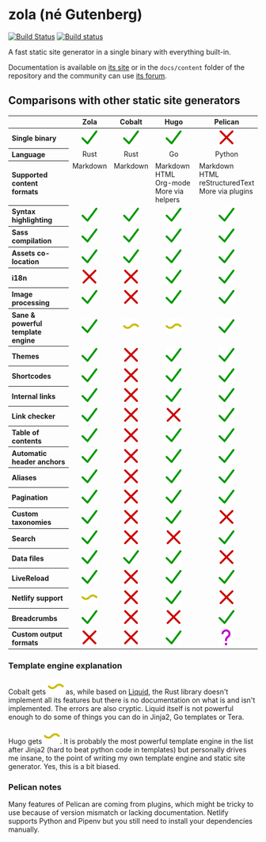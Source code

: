 # zola (né Gutenberg)
[![Build Status](https://travis-ci.com/getzola/zola.svg?branch=master)](https://travis-ci.com/getzola/zola)
[![Build status](https://ci.appveyor.com/api/projects/status/i0ufvx2sdm2cmawo/branch/master?svg=true)](https://ci.appveyor.com/project/Keats/zola/branch/master)

A fast static site generator in a single binary with everything built-in.

Documentation is available on [its site](https://www.getzola.org/documentation/getting-started/installation/) or
in the `docs/content` folder of the repository and the community can use [its forum](https://zola.discourse.group).

## Comparisons with other static site generators

<table>
	<thead>
		<tr>
			<th align="center"></th>
			<th align="center">Zola</th>
			<th align="center">Cobalt</th>
			<th align="center">Hugo</th>
			<th align="center">Pelican</th>
		</tr>
	</thead>
	<tbody>
		<tr>
			<th align="left">Single binary</th>
			<td align="center"><img src="./docs/static/assets/yes.svg" alt="Yes" title="Yes"></td>
			<td align="center"><img src="./docs/static/assets/yes.svg" alt="Yes" title="Yes"></td>
			<td align="center"><img src="./docs/static/assets/yes.svg" alt="Yes" title="Yes"></td>
			<td align="center"><img src="./docs/static/assets/no.svg" alt="No" title="No"></td>
		</tr>
		<tr>
			<th align="left">Language</th>
			<td align="center">Rust</td>
			<td align="center">Rust</td>
			<td align="center">Go</td>
			<td align="center">Python</td>
		</tr>
		<tr>
			<th align="left">Supported content formats</th>
			<td align="left" valign="top">Markdown</td>
			<td align="left" valign="top">Markdown</td>
			<td align="left" valign="top">Markdown<br>HTML<br>Org-mode<br>More via helpers</td>
			<td align="left" valign="top">Markdown<br>HTML<br>reStructuredText<br>More via plugins</td>
		</tr>
		<tr>
			<th align="left">Syntax highlighting</th>
			<td align="center"><img src="./docs/static/assets/yes.svg" alt="Yes" title="Yes"></td>
			<td align="center"><img src="./docs/static/assets/yes.svg" alt="Yes" title="Yes"></td>
			<td align="center"><img src="./docs/static/assets/yes.svg" alt="Yes" title="Yes"></td>
			<td align="center"><img src="./docs/static/assets/yes.svg" alt="Yes" title="Yes"></td>
		</tr>
		<tr>
			<th align="left">Sass compilation</th>
			<td align="center"><img src="./docs/static/assets/yes.svg" alt="Yes" title="Yes"></td>
			<td align="center"><img src="./docs/static/assets/yes.svg" alt="Yes" title="Yes"></td>
			<td align="center"><img src="./docs/static/assets/yes.svg" alt="Yes" title="Yes"></td>
			<td align="center"><img src="./docs/static/assets/yes.svg" alt="Yes" title="Yes"></td>
		</tr>
		<tr>
			<th align="left">Assets co-location</th>
			<td align="center"><img src="./docs/static/assets/yes.svg" alt="Yes" title="Yes"></td>
			<td align="center"><img src="./docs/static/assets/yes.svg" alt="Yes" title="Yes"></td>
			<td align="center"><img src="./docs/static/assets/yes.svg" alt="Yes" title="Yes"></td>
			<td align="center"><img src="./docs/static/assets/yes.svg" alt="Yes" title="Yes"></td>
		</tr>
		<tr>
			<th align="left">i18n</th>
			<td align="center"><img src="./docs/static/assets/no.svg" alt="No" title="No"></td>
			<td align="center"><img src="./docs/static/assets/no.svg" alt="No" title="No"></td>
			<td align="center"><img src="./docs/static/assets/yes.svg" alt="Yes" title="Yes"></td>
			<td align="center"><img src="./docs/static/assets/yes.svg" alt="Yes" title="Yes"></td>
		</tr>
		<tr>
			<th align="left">Image processing</th>
			<td align="center"><img src="./docs/static/assets/yes.svg" alt="Yes" title="Yes"></td>
			<td align="center"><img src="./docs/static/assets/no.svg" alt="No" title="No"></td>
			<td align="center"><img src="./docs/static/assets/yes.svg" alt="Yes" title="Yes"></td>
			<td align="center"><img src="./docs/static/assets/yes.svg" alt="Yes" title="Yes"></td>
		</tr>
		<tr>
			<th align="left">Sane & powerful template engine</th>
			<td align="center"><img src="./docs/static/assets/yes.svg" alt="Yes" title="Yes"></td>
			<td align="center"><img src="./docs/static/assets/partial.svg" alt="Partial" title="Partial (see note below)"></td>
			<td align="center"><img src="./docs/static/assets/partial.svg" alt="Subjective" title="Subjective (see note below)"></td>
			<td align="center"><img src="./docs/static/assets/yes.svg" alt="Yes" title="Yes"></td>
		</tr>
		<tr>
			<th align="left">Themes</th>
			<td align="center"><img src="./docs/static/assets/yes.svg" alt="Yes" title="Yes"></td>
			<td align="center"><img src="./docs/static/assets/no.svg" alt="No" title="No"></td>
			<td align="center"><img src="./docs/static/assets/yes.svg" alt="Yes" title="Yes"></td>
			<td align="center"><img src="./docs/static/assets/yes.svg" alt="Yes" title="Yes"></td>
		</tr>
		<tr>
			<th align="left">Shortcodes</th>
			<td align="center"><img src="./docs/static/assets/yes.svg" alt="Yes" title="Yes"></td>
			<td align="center"><img src="./docs/static/assets/no.svg" alt="No" title="No"></td>
			<td align="center"><img src="./docs/static/assets/yes.svg" alt="Yes" title="Yes"></td>
			<td align="center"><img src="./docs/static/assets/yes.svg" alt="Yes" title="Yes"></td>
		</tr>
		<tr>
			<th align="left">Internal links</th>
			<td align="center"><img src="./docs/static/assets/yes.svg" alt="Yes" title="Yes"></td>
			<td align="center"><img src="./docs/static/assets/no.svg" alt="No" title="No"></td>
			<td align="center"><img src="./docs/static/assets/yes.svg" alt="Yes" title="Yes"></td>
			<td align="center"><img src="./docs/static/assets/yes.svg" alt="Yes" title="Yes"></td>
		</tr>
		<tr>
			<th align="left">Link checker</th>
			<td align="center"><img src="./docs/static/assets/yes.svg" alt="Yes" title="Yes"></td>
			<td align="center"><img src="./docs/static/assets/no.svg" alt="No" title="No"></td>
			<td align="center"><img src="./docs/static/assets/no.svg" alt="No" title="No"></td>
			<td align="center"><img src="./docs/static/assets/yes.svg" alt="Yes" title="Yes"></td>
		</tr>
		<tr>
			<th align="left">Table of contents</th>
			<td align="center"><img src="./docs/static/assets/yes.svg" alt="Yes" title="Yes"></td>
			<td align="center"><img src="./docs/static/assets/no.svg" alt="No" title="No"></td>
			<td align="center"><img src="./docs/static/assets/yes.svg" alt="Yes" title="Yes"></td>
			<td align="center"><img src="./docs/static/assets/yes.svg" alt="Yes" title="Yes"></td>
		</tr>
		<tr>
			<th align="left">Automatic header anchors</th>
			<td align="center"><img src="./docs/static/assets/yes.svg" alt="Yes" title="Yes"></td>
			<td align="center"><img src="./docs/static/assets/no.svg" alt="No" title="No"></td>
			<td align="center"><img src="./docs/static/assets/yes.svg" alt="Yes" title="Yes"></td>
			<td align="center"><img src="./docs/static/assets/yes.svg" alt="Yes" title="Yes"></td>
		</tr>
		<tr>
			<th align="left">Aliases</th>
			<td align="center"><img src="./docs/static/assets/yes.svg" alt="Yes" title="Yes"></td>
			<td align="center"><img src="./docs/static/assets/no.svg" alt="No" title="No"></td>
			<td align="center"><img src="./docs/static/assets/yes.svg" alt="Yes" title="Yes"></td>
			<td align="center"><img src="./docs/static/assets/yes.svg" alt="Yes" title="Yes"></td>
		</tr>
		<tr>
			<th align="left">Pagination</th>
			<td align="center"><img src="./docs/static/assets/yes.svg" alt="Yes" title="Yes"></td>
			<td align="center"><img src="./docs/static/assets/no.svg" alt="No" title="No"></td>
			<td align="center"><img src="./docs/static/assets/yes.svg" alt="Yes" title="Yes"></td>
			<td align="center"><img src="./docs/static/assets/yes.svg" alt="Yes" title="Yes"></td>
		</tr>
		<tr>
			<th align="left">Custom taxonomies</th>
			<td align="center"><img src="./docs/static/assets/yes.svg" alt="Yes" title="Yes"></td>
			<td align="center"><img src="./docs/static/assets/no.svg" alt="No" title="No"></td>
			<td align="center"><img src="./docs/static/assets/yes.svg" alt="Yes" title="Yes"></td>
			<td align="center"><img src="./docs/static/assets/no.svg" alt="No" title="No"></td>
		</tr>
		<tr>
			<th align="left">Search</th>
			<td align="center"><img src="./docs/static/assets/yes.svg" alt="Yes" title="Yes"></td>
			<td align="center"><img src="./docs/static/assets/no.svg" alt="No" title="No"></td>
			<td align="center"><img src="./docs/static/assets/no.svg" alt="No" title="No"></td>
			<td align="center"><img src="./docs/static/assets/yes.svg" alt="Yes" title="Yes"></td>
		</tr>
		<tr>
			<th align="left">Data files</th>
			<td align="center"><img src="./docs/static/assets/yes.svg" alt="Yes" title="Yes"></td>
			<td align="center"><img src="./docs/static/assets/yes.svg" alt="Yes" title="Yes"></td>
			<td align="center"><img src="./docs/static/assets/yes.svg" alt="Yes" title="Yes"></td>
			<td align="center"><img src="./docs/static/assets/no.svg" alt="No" title="No"></td>
		</tr>
		<tr>
			<th align="left">LiveReload</th>
			<td align="center"><img src="./docs/static/assets/yes.svg" alt="Yes" title="Yes"></td>
			<td align="center"><img src="./docs/static/assets/no.svg" alt="No" title="No"></td>
			<td align="center"><img src="./docs/static/assets/yes.svg" alt="Yes" title="Yes"></td>
			<td align="center"><img src="./docs/static/assets/yes.svg" alt="Yes" title="Yes"></td>
		</tr>
		<tr>
			<th align="left">Netlify support</th>
			<td align="center"><img src="./docs/static/assets/partial.svg" alt="Partial" title="Partial (see note below)"></td>
			<td align="center"><img src="./docs/static/assets/no.svg" alt="No" title="No"></td>
			<td align="center"><img src="./docs/static/assets/yes.svg" alt="Yes" title="Yes"></td>
			<td align="center"><img src="./docs/static/assets/no.svg" alt="No" title="No"></td>
		</tr>
		<tr>
			<th align="left">Breadcrumbs</th>
			<td align="center"><img src="./docs/static/assets/yes.svg" alt="Yes" title="Yes"></td>
			<td align="center"><img src="./docs/static/assets/no.svg" alt="No" title="No"></td>
			<td align="center"><img src="./docs/static/assets/no.svg" alt="No" title="No"></td>
			<td align="center"><img src="./docs/static/assets/yes.svg" alt="Yes" title="Yes"></td>
		</tr>
		<tr>
			<th align="left">Custom output formats</th>
			<td align="center"><img src="./docs/static/assets/no.svg" alt="No" title="No"></td>
			<td align="center"><img src="./docs/static/assets/no.svg" alt="No" title="No"></td>
			<td align="center"><img src="./docs/static/assets/yes.svg" alt="Yes" title="Yes"></td>
			<td align="center"><img src="./docs/static/assets/unknown.svg" alt="Unknown" title="Unknown"></td>
		</tr>
	</tbody>
</table>

### Template engine explanation

Cobalt gets <img src="./docs/static/assets/partial.svg" alt="Partial" title="Partial"> as, while based on [Liquid](https://shopify.github.io/liquid/), the Rust library doesn't implement all its features but there is no documentation on what is and isn't implemented. The errors are also cryptic. Liquid itself is not powerful enough to do some of things you can do in Jinja2, Go templates or Tera.

Hugo gets <img src="./docs/static/assets/partial.svg" alt="Partial" title="Partial">. It is probably the most powerful template engine in the list after Jinja2 (hard to beat python code in templates) but personally drives me insane, to the point of writing my own template engine and static site generator. Yes, this is a bit biased.

### Pelican notes
Many features of Pelican are coming from plugins, which might be tricky
to use because of version mismatch or lacking documentation. Netlify supports Python
and Pipenv but you still need to install your dependencies manually.
